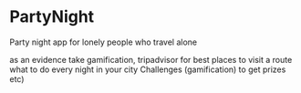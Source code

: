 # PartyNight
Party night app for lonely people who travel alone


as an evidence take gamification, tripadvisor for best places to visit
a route what to do every night in your city
Challenges (gamification) to get prizes etc)

